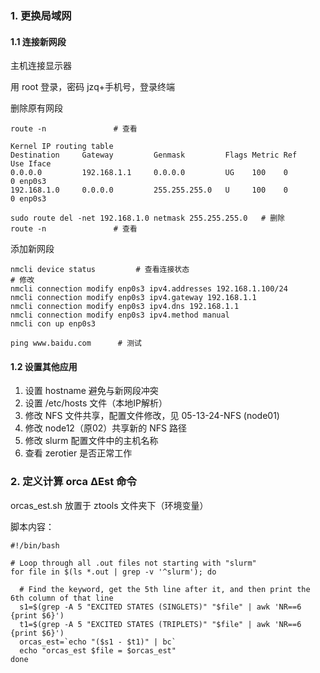 ### 1. 更换局域网

#### 1.1 连接新网段

主机连接显示器

用 root 登录，密码 jzq+手机号，登录终端

删除原有网段
```
route -n               # 查看

Kernel IP routing table
Destination     Gateway         Genmask         Flags Metric Ref    Use Iface
0.0.0.0         192.168.1.1     0.0.0.0         UG    100    0        0 enp0s3
192.168.1.0     0.0.0.0         255.255.255.0   U     100    0        0 enp0s3

sudo route del -net 192.168.1.0 netmask 255.255.255.0   # 删除
route -n               # 查看
```

添加新网段
```
nmcli device status         # 查看连接状态
# 修改
nmcli connection modify enp0s3 ipv4.addresses 192.168.1.100/24
nmcli connection modify enp0s3 ipv4.gateway 192.168.1.1
nmcli connection modify enp0s3 ipv4.dns 192.168.1.1
nmcli connection modify enp0s3 ipv4.method manual
nmcli con up enp0s3

ping www.baidu.com      # 测试
```
#### 1.2 设置其他应用

1. 设置 hostname 避免与新网段冲突
2. 设置 /etc/hosts 文件（本地IP解析）
3. 修改 NFS 文件共享，配置文件修改，见 05-13-24-NFS (node01)
4. 修改 node12（原02）共享新的 NFS 路径
5. 修改 slurm 配置文件中的主机名称
6. 查看 zerotier 是否正常工作


### 2. 定义计算 orca ΔEst 命令

orcas_est.sh 放置于 ztools 文件夹下（环境变量）

脚本内容：

```
#!/bin/bash

# Loop through all .out files not starting with "slurm"
for file in $(ls *.out | grep -v '^slurm'); do
  
  # Find the keyword, get the 5th line after it, and then print the 6th column of that line
  s1=$(grep -A 5 "EXCITED STATES (SINGLETS)" "$file" | awk 'NR==6 {print $6}')
  t1=$(grep -A 5 "EXCITED STATES (TRIPLETS)" "$file" | awk 'NR==6 {print $6}')
  orcas_est=`echo "($s1 - $t1)" | bc`
  echo "orcas_est $file = $orcas_est"
done
```
